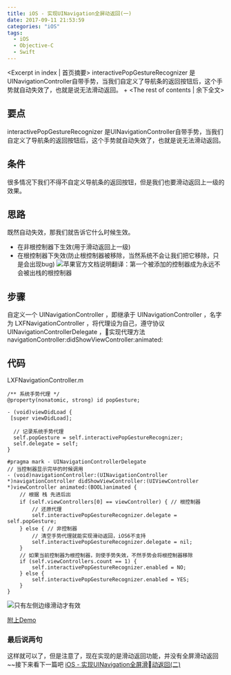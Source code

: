 ```yaml
---
title: iOS - 实现UINavigation全屏动返回(一)
date: 2017-09-11 21:53:59
categories: "iOS"
tags:
  - iOS
  - Objective-C
  - Swift
---
```

<Excerpt in index | 首页摘要> 
interactivePopGestureRecognizer 是UINavigationController自带手势，当我们自定义了导航条的返回按钮后，这个手势就自动失效了，也就是说无法滑动返回。
+<!-- more -->
<The rest of contents | 余下全文>

## 要点
interactivePopGestureRecognizer 是UINavigationController自带手势，当我们自定义了导航条的返回按钮后，这个手势就自动失效了，也就是说无法滑动返回。

## 条件
很多情况下我们不得不自定义导航条的返回按钮，但是我们也要滑动返回上一级的效果。

## 思路
既然自动失效，那我们就告诉它什么时候生效。
- 在非根控制器下生效(用于滑动返回上一级)
- 在根控制器下失效(防止根控制器被移除，当然系统不会让我们把它移除，只是会出现bug)
  ![苹果官方文档说明](linxunfeng.github.io/images/2017/09/iOS-实现UINavigation全屏动返回-一/1.png)翻译：第一个被添加的控制器成为永远不会被出栈的根控制器

## 步骤
自定义一个 UINavigationController ，即继承于 UINavigationController ，名字为 LXFNavigationController ，将代理设为自己，遵守协议 UINavigationControllerDelegate ，实现代理方法 navigationController:didShowViewController:animated:

## 代码
LXFNavigationController.m

```objc
/** 系统手势代理 */
@property(nonatomic, strong) id popGesture;
```
```objc
- (void)viewDidLoad {
 [super viewDidLoad];

  // 记录系统手势代理
  self.popGesture = self.interactivePopGestureRecognizer;
  self.delegate = self;
}
```
```objc
#pragma mark - UINavigationControllerDelegate
// 当控制器显示完毕的时候调用
- (void)navigationController:(UINavigationController *)navigationController didShowViewController:(UIViewController *)viewController animated:(BOOL)animated {
    // 根据 栈 先进后出
    if (self.viewControllers[0] == viewController) { // 根控制器
        // 还原代理
        self.interactivePopGestureRecognizer.delegate = self.popGesture;
    } else { // 非控制器
        // 清空手势代理就能实现滑动返回，iOS6不支持
        self.interactivePopGestureRecognizer.delegate = nil;
    }
    // 如果当前控制器为根控制器，则使手势失效，不然手势会将根控制器移除
    if (self.viewControllers.count == 1) {
        self.interactivePopGestureRecognizer.enabled = NO;
    } else {
        self.interactivePopGestureRecognizer.enabled = YES;
    }
}
```
![只有左侧边缘滑动才有效](linxunfeng.github.io/images/2017/09/iOS-实现UINavigation全屏动返回-一/2.gif)



[附上Demo](https://github.com/LinXunFeng/LXFNavigationControllerDemo)

### 最后说两句
这样就可以了，但是注意了，现在实现的是滑动返回功能，并没有全屏滑动返回~~接下来看下一篇吧
 [iOS - 实现UINavigation全屏滑动返回(二)](/2017/09/12/iOS-实现UINavigation全屏动返回-二/)



<div class="github-widget" data-repo="LinXunFeng/LXFNavigationControllerDemo"></div>